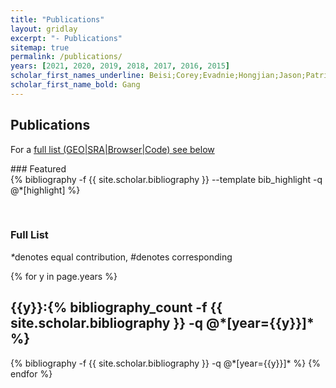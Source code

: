 ```yaml
---
title: "Publications"
layout: gridlay
excerpt: "- Publications"
sitemap: true
permalink: /publications/
years: [2021, 2020, 2019, 2018, 2017, 2016, 2015]
scholar_first_names_underline: Beisi;Corey;Evadnie;Hongjian;Jason;Patrick;Ti-Cheng;Xun;Yawei;Yiping;Zhongshan;Wojciech;Nadhir;Gang
scholar_first_name_bold: Gang
---
```



## Publications

For a [full list (GEO\|SRA\|Browser\|Code) see below](#full-list)

<div class="row">
### Featured

<div class="publications_highlight">
  {% bibliography -f {{ site.scholar.bibliography }} --template bib_highlight -q @*[highlight] %}
</div>
</div>

<p> &nbsp; </p>

### Full List

<nobr><em>*</em>denotes equal contribution, <em>#</em>denotes corresponding</nobr>

<div class="publications">

{% for y in page.years %}
  <h2 class="year">{{y}}:{% bibliography_count -f {{ site.scholar.bibliography }} -q @*[year={{y}}]* %}</h2>
  {% bibliography -f {{ site.scholar.bibliography }} -q @*[year={{y}}]* %}
{% endfor %}

</div>
